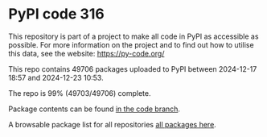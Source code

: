 # PyPI code 316

This repository is part of a project to make all code in PyPI as accessible as possible. For more information 
on the project and to find out how to utilise this data, see the website: https://py-code.org/

This repo contains 49706 packages uploaded to PyPI between 
2024-12-17 18:57 and 2024-12-23 10:53.

The repo is 99% (49703/49706) complete.

Package contents can be found [in the code branch](https://github.com/pypi-data/pypi-mirror-316/tree/code/packages).

A browsable package list for all repositories [all packages here](https://py-code.org/repositories/pypi-mirror-316).


